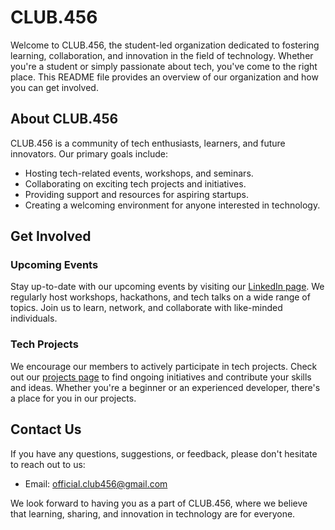 
# CLUB.456 

Welcome to CLUB.456, the student-led organization dedicated to fostering learning, collaboration, and innovation in the field of technology. Whether you're a student or simply passionate about tech, you've come to the right place. This README file provides an overview of our organization and how you can get involved.

## About CLUB.456

CLUB.456 is a community of tech enthusiasts, learners, and future innovators. Our primary goals include:

- Hosting tech-related events, workshops, and seminars.
- Collaborating on exciting tech projects and initiatives.
- Providing support and resources for aspiring startups.
- Creating a welcoming environment for anyone interested in technology.

## Get Involved

### Upcoming Events

Stay up-to-date with our upcoming events by visiting our [LinkedIn page]([https://www.club456.org/events](https://www.linkedin.com/company/club-456/)). We regularly host workshops, hackathons, and tech talks on a wide range of topics. Join us to learn, network, and collaborate with like-minded individuals.

### Tech Projects

We encourage our members to actively participate in tech projects. Check out our [projects page](https://www.club456.org/projects) to find ongoing initiatives and contribute your skills and ideas. Whether you're a beginner or an experienced developer, there's a place for you in our projects.

## Contact Us

If you have any questions, suggestions, or feedback, please don't hesitate to reach out to us:

- Email: official.club456@gmail.com

We look forward to having you as a part of CLUB.456, where we believe that learning, sharing, and innovation in technology are for everyone.
